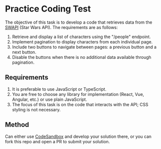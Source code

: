# Practice Coding Test

The objective of this task is to develop a code that retrieves data from the [SWAPI](https://swapi.dev/) (Star Wars API). The requirements are as follows:
1. Retrieve and display a list of characters using the "/people" endpoint.
2. Implement pagination to display characters from each individual page.
3. Include two buttons to navigate between pages: a previous button and a next button.
4. Disable the buttons when there is no additional data available through pagination.


## Requirements
1. It is preferable to use JavaScript or TypeScript.
2. You are free to choose any library for implementation (React, Vue, Angular, etc.) or use plain JavaScript.
3. The focus of this task is on the code that interacts with the API; CSS styling is not necessary.

## Method
Can either use [CodeSandbox](http://codesandbox.io/) and develop your solution there, or you can fork this repo and open a PR to submit your solution.
